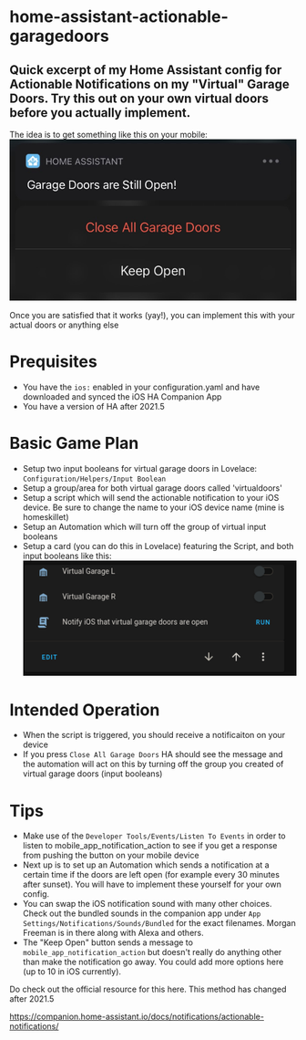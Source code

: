 # home-assistant-actionable-garagedoors
## Quick excerpt of my  Home Assistant config for Actionable Notifications on my "Virtual" Garage Doors. Try this out on your own virtual doors before you actually implement.

The idea is to get something like this on your mobile:
![alt text](https://raw.githubusercontent.com/rullywowpcb/home-assistant-actionable-garagedoors/main/ios_notification.jpg?raw=true)

Once you are satisfied that it works (yay!), you can implement this with your actual doors or anything else 

# Prequisites

- You have the `ios:` enabled in your configuration.yaml and have downloaded and synced the iOS HA Companion App
- You have a version of HA after 2021.5
# Basic Game Plan
- Setup two input booleans for virtual garage doors in Lovelace: `Configuration/Helpers/Input Boolean`
- Setup a group/area for both virtual garage doors called 'virtualdoors'
- Setup a script which will send the actionable notification to your iOS device. Be sure to change the name to your iOS device name (mine is homeskillet)
- Setup an Automation which will turn off the group of virtual input booleans
- Setup a card (you can do this in Lovelace) featuring the Script, and both input booleans like this:
![alt text](https://raw.githubusercontent.com/rullywowpcb/home-assistant-actionable-garagedoors/main/test_card_actionable_notifications.png?raw=true)

# Intended Operation
- When the script is triggered, you should receive a notificaiton on your device
- If you press `Close All Garage Doors` HA should see the message and the automation will act on this by turning off the group you created of virtual garage doors (input booleans)

# Tips
- Make use of the `Developer Tools/Events/Listen To Events` in order to listen to mobile_app_notification_action to see if you get a response from pushing the button on your mobile device
- Next up is to set up an Automation which sends a notification at a certain time if the doors are left open (for example every 30 minutes after sunset). You will have to implement these yourself for your own config.
- You can swap the iOS notification sound with many other choices. Check out the bundled sounds in the companion app under `App Settings/Notifications/Sounds/Bundled` for the exact filenames. Morgan Freeman is in there along with Alexa and others.
- The "Keep Open" button sends a message to `mobile_app_notification_action` but doesn't really do anything other than make the notification go away. You could add more options here (up to 10 in iOS currently).

Do check out the official resource for this here. This method has changed after 2021.5

https://companion.home-assistant.io/docs/notifications/actionable-notifications/

